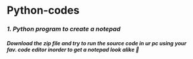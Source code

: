 # Python-codes
<h3><I>1. Python program to create a notepad</I> </h3>
<h4><I>Download the zip file and try to run the source code in ur pc using your fav. code editor inorder to get a notepad look alike 📖<I></h4>

